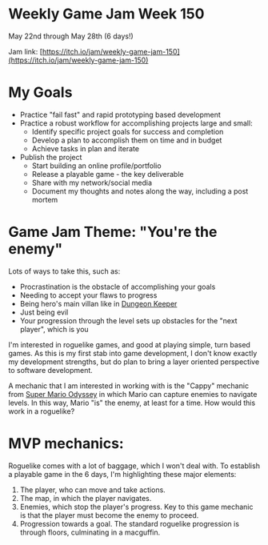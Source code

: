# Weekly Game Jam Week 150

May 22nd through May 28th (6 days!)

Jam link: [https://itch.io/jam/weekly-game-jam-150](https://itch.io/jam/weekly-game-jam-150)

# My Goals

- Practice "fail fast" and rapid prototyping based development
- Practice a robust workflow for accomplishing projects large and small:
   - Identify specific project goals for success and completion
   - Develop a plan to accomplish them on time and in budget
   - Achieve tasks in plan and iterate
- Publish the project
   - Start building an online profile/portfolio
   - Release a playable game - the key deliverable
   - Share with my network/social media
   - Document my thoughts and notes along the way, including a post mortem

# Game Jam Theme: "You're the enemy"

Lots of ways to take this, such as:

- Procrastination is the obstacle of accomplishing your goals
- Needing to accept your flaws to progress
- Being hero's main villan like in [Dungeon Keeper](https://en.wikipedia.org/wiki/Dungeon_Keeper)
- Just being evil
- Your progression through the level sets up obstacles for the "next player", which is you

I'm interested in roguelike games, and good at playing simple, turn based games.
As this is my first stab into game development, I don't know exactly my
development strengths, but do plan to bring a layer oriented perspective to
software development.

A mechanic that I am interested in working with is the "Cappy" mechanic
from [Super Mario Odyssey](https://en.wikipedia.org/wiki/Super_Mario_Odyssey)
in which Mario can capture enemies to navigate levels. In this way,
Mario "is" the enemy, at least for a time. How would this work in a roguelike?

# MVP mechanics:

Roguelike comes with a lot of baggage, which I won't deal with. To establish
a playable game in the 6 days, I'm highlighting these major elements:

1. The player, who can move and take actions.
2. The map, in which the player navigates. 
3. Enemies, which stop the player's progress. Key to this game mechanic is that
the player must become the enemy to proceed.
4. Progression towards a goal. The standard roguelike progression is through
floors, culminating in a macguffin.

